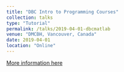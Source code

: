 ```yaml
---
title: "DBC Intro to Programming Courses"
collection: talks
type: "Tutorial"
permalink: /talks/2019-04-01-dbcmatlab
venue: "DMCBH, Vancouver, Canada"
date: 2019-04-01
location: "Online"
---
```


[More information here](https://github.com/ubcbraincircuits/MATLABTutorials)
